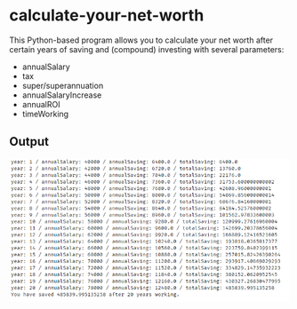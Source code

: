 # calculate-your-net-worth

This Python-based program allows you to calculate your net worth after certain years of saving and (compound) investing with several parameters:
- annualSalary
- tax
- super/superannuation
- annualSalaryIncrease
- annualROI
- timeWorking


## Output
![Output](screenshot202109.png)
